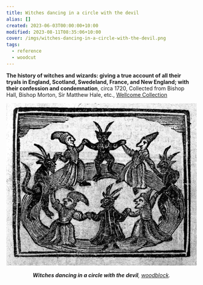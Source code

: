 ```yaml
---
title: Witches dancing in a circle with the devil
alias: []
created: 2023-06-03T00:00:00+10:00
modified: 2023-08-11T08:35:06+10:00
cover: /imgs/witches-dancing-in-a-circle-with-the-devil.png
tags:
  - reference
  - woodcut
---
```


**The history of witches and wizards: giving a true account of all their tryals in England, Scotland, Swedeland, France, and New England; with their confession and condemnation**, circa 1720, Collected from Bishop Hall, Bishop Morton, Sir Matthew Hale, etc., [Wellcome Collection](https://wellcomecollection.org/works/abkab8tq/images?id=a3nuy2zq)

![Witches dancing in a circle with the devil](imgs/witches-dancing-in-a-circle-with-the-devil.png)
*<center>**Witches dancing in a circle with the devil**, [woodblock](woodblock.md).</center>*